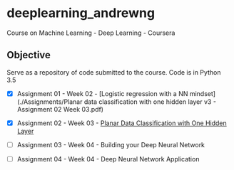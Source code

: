 # deeplearning_andrewng

Course on Machine Learning - Deep Learning - Coursera

## Objective

   Serve as a repository of code submitted to the course. Code is in Python 3.5
   - [X] Assignment 01 - Week 02 - [Logistic regression with a NN mindset](./Assignments/Planar data classification with one hidden layer v3 - Assignment 02 Week 03.pdf)
   - [X] Assignment 02 - Week 03 - [Planar Data Classification with One Hidden Layer]()
   - [ ] Assignment 03 - Week 04 - Building your Deep Neural Network
   - [ ] Assignment 04 - Week 04 - Deep Neural Network Application


